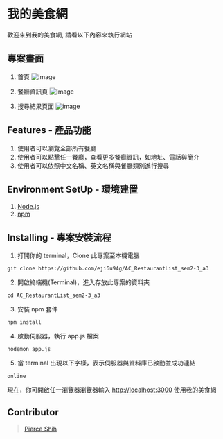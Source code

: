 # 我的美食網
歡迎來到我的美食網, 請看以下內容來執行網站

## 專案畫面

1. 首頁
![image](https://github.com/eji6u94g/AC_RestaurantList_sem2-3_a3public/img/Index-page.PNG)

2. 餐廳資訊頁
![image](https://github.com/eji6u94g/AC_RestaurantList_sem2-3_a3public/img/show-page.PNG)

3. 搜尋結果頁面
![image](https://github.com/eji6u94g/AC_RestaurantList_sem2-3_a3public/img/search-page.PNG)

## Features - 產品功能

1. 使用者可以瀏覽全部所有餐廳
2. 使用者可以點擊任一餐廳，查看更多餐廳資訊，如地址、電話與簡介
3. 使用者可以依照中文名稱、英文名稱與餐廳類別進行搜尋

## Environment SetUp - 環境建置

1. [Node.js](https://nodejs.org/en/)
2. [npm](https://www.npmjs.com/)

## Installing - 專案安裝流程

1. 打開你的 terminal，Clone 此專案至本機電腦

```
git clone https://github.com/eji6u94g/AC_RestaurantList_sem2-3_a3
```

2. 開啟終端機(Terminal)，進入存放此專案的資料夾

```
cd AC_RestaurantList_sem2-3_a3
```

3. 安裝 npm 套件

```
npm install
```

4. 啟動伺服器，執行 app.js 檔案

```
nodemon app.js
```

5. 當 terminal 出現以下字樣，表示伺服器與資料庫已啟動並成功連結

```
online
```

現在，你可開啟任一瀏覽器瀏覽器輸入 [http://localhost:3000](http://localhost:3000) 使用我的美食網

## Contributor

> [Pierce Shih](https://github.com/pierceshih15)